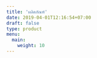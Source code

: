 ```yaml
---
title: 'ผลิตภัณฑ์'
date: 2019-04-01T12:16:54+07:00
draft: false
type: product
menu:
  main:
    weight: 10
---
```

